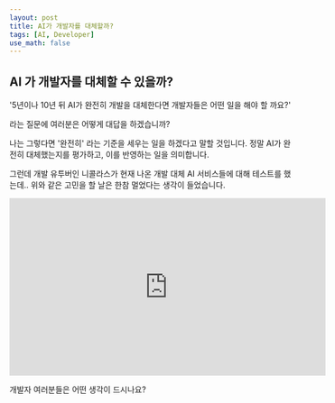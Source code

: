 ```yaml
---
layout: post
title: AI가 개발자를 대체할까?
tags: [AI, Developer]
use_math: false
---
```


## AI 가 개발자를 대체할 수 있을까?

'5년이나 10년 뒤 AI가 완전히 개발을 대체한다면 개발자들은 어떤 일을 해야 할 까요?'

라는 질문에 여러분은 어떻게 대답을 하겠습니까?

나는 그렇다면 '완전히' 라는 기준을 세우는 일을 하겠다고 말할 것입니다. 정말 AI가 완전히 대체했는지를 평가하고, 이를 반영하는 일을 의미합니다. 

그런데 개발 유투버인 니콜라스가 현재 나온 개발 대체 AI 서비스들에 대해 테스트를 했는데.. 위와 같은 고민을 할 날은 한참 멀었다는 생각이 들었습니다. 

<iframe width="560" height="315" src="https://www.youtube.com/embed/qYxdIlkEIZ8?si=zun7khKMAiII0Rqb" title="YouTube video player" frameborder="0" allow="accelerometer; autoplay; clipboard-write; encrypted-media; gyroscope; picture-in-picture; web-share" referrerpolicy="strict-origin-when-cross-origin" allowfullscreen></iframe>

개발자 여러분들은 어떤 생각이 드시나요?

